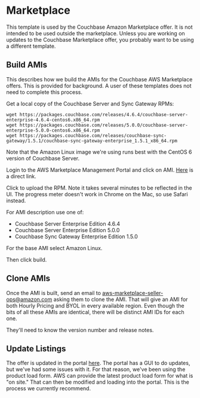# Marketplace

This template is used by the Couchbase Amazon Marketplace offer.  It is not intended to be used outside the marketplace.  Unless you are working on updates to the Couchbase Marketplace offer, you probably want to be using a different template.

## Build AMIs

This describes how we build the AMIs for the Couchbase AWS Marketplace offers.  This is provided for background.  A user of these templates does not need to complete this process.

Get a local copy of the Couchbase Server and Sync Gateway RPMs:

    wget https://packages.couchbase.com/releases/4.6.4/couchbase-server-enterprise-4.6.4-centos6.x86_64.rpm
    wget https://packages.couchbase.com/releases/5.0.0/couchbase-server-enterprise-5.0.0-centos6.x86_64.rpm
    wget https://packages.couchbase.com/releases/couchbase-sync-gateway/1.5.1/couchbase-sync-gateway-enterprise_1.5.1_x86_64.rpm

Note that the Amazon Linux image we're using runs best with the CentOS 6 version of Couchbase Server.

Login to the AWS Marketplace Management Portal and click on AMI.  [Here](https://aws.amazon.com/marketplace/management/manage-products) is a direct link.

Click to upload the RPM.  Note it takes several minutes to be reflected in the UI.  The progress meter doesn't work in Chrome on the Mac, so use Safari instead.

For AMI description use one of:
* Couchbase Server Enterprise Edition 4.6.4
* Couchbase Server Enterprise Edition 5.0.0
* Couchbase Sync Gateway Enterprise Edition 1.5.0

For the base AMI select Amazon Linux.

Then click build.

## Clone AMIs

Once the AMI is built, send an email to aws-marketplace-seller-ops@amazon.com asking them to clone the AMI.  That will give an AMI for both Hourly Pricing and BYOL in every available region.  Even though the bits of all these AMIs are identical, there will be distinct AMI IDs for each one.  

They'll need to know the version number and release notes.

## Update Listings

The offer is updated in the portal [here](https://aws.amazon.com/marketplace/management/).  The portal has a GUI to do updates, but we've had some issues with it.  For that reason, we've been using the product load form.  AWS can provide the latest product load form for what is "on site."  That can then be modified and loading into the portal.  This is the process we currently recommend.
